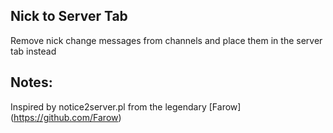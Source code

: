Nick to Server Tab
------------------
Remove nick change messages from channels and place them in the server tab instead

Notes:
------
Inspired by notice2server.pl from the legendary [Farow] (https://github.com/Farow)